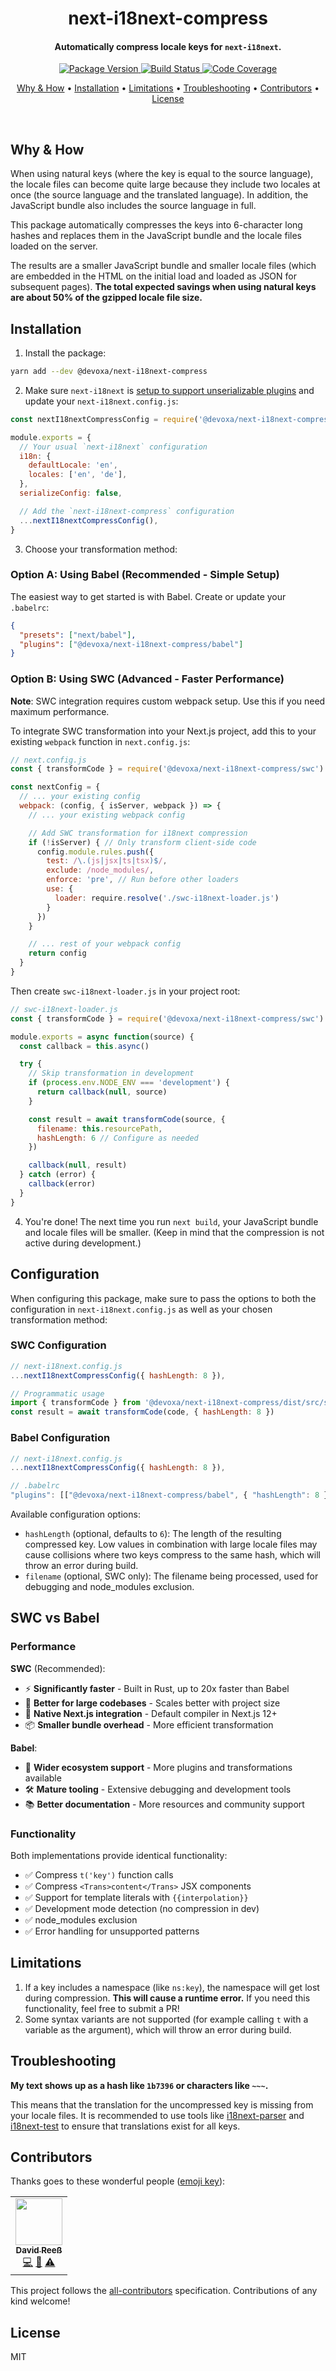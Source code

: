 
<!-- Title -->
<h1 align="center">
  next-i18next-compress
</h1>

<!-- Description -->
<h4 align="center">
  Automatically compress locale keys for <code>next-i18next</code>.
</h4>

<!-- Badges -->
<p align="center">
  <a href="https://www.npmjs.com/package/@devoxa/next-i18next-compress">
    <img
      src="https://img.shields.io/npm/v/@devoxa/next-i18next-compress?style=flat-square"
      alt="Package Version"
    />
  </a>

  <a href="https://github.com/devoxa/next-i18next-compress/actions?query=branch%3Amaster+workflow%3A%22Continuous+Integration%22">
    <img
      src="https://img.shields.io/github/actions/workflow/status/devoxa/next-i18next-compress/push.yml?branch=master&style=flat-square"
      alt="Build Status"
    />
  </a>

  <a href="https://codecov.io/github/devoxa/next-i18next-compress">
    <img
      src="https://img.shields.io/codecov/c/github/devoxa/next-i18next-compress/master?style=flat-square"
      alt="Code Coverage"
    />
  </a>
</p>

<!-- Quicklinks -->
<p align="center">
  <a href="#why--how">Why & How</a> •
  <a href="#installation">Installation</a> •
  <a href="#limitations">Limitations</a> •
  <a href="#troubleshooting">Troubleshooting</a> •
  <a href="#contributors">Contributors</a> •
  <a href="#license">License</a>
</p>

<br>

## Why & How

When using natural keys (where the key is equal to the source language), the locale files can become
quite large because they include two locales at once (the source language and the translated
language). In addition, the JavaScript bundle also includes the source language in full.

This package automatically compresses the keys into 6-character long hashes and replaces them in the
JavaScript bundle and the locale files loaded on the server.

The results are a smaller JavaScript bundle and smaller locale files (which are embedded in the HTML
on the initial load and loaded as JSON for subsequent pages). **The total expected savings when
using natural keys are about 50% of the gzipped locale file size.**

## Installation

1. Install the package:

```bash
yarn add --dev @devoxa/next-i18next-compress
```

2. Make sure `next-i18next` is
   [setup to support unserializable plugins](https://github.com/isaachinman/next-i18next#unserialisable-configs)
   and update your `next-i18next.config.js`:

```js
const nextI18nextCompressConfig = require('@devoxa/next-i18next-compress/config')

module.exports = {
  // Your usual `next-i18next` configuration
  i18n: {
    defaultLocale: 'en',
    locales: ['en', 'de'],
  },
  serializeConfig: false,

  // Add the `next-i18next-compress` configuration
  ...nextI18nextCompressConfig(),
}
```

3. Choose your transformation method:

### Option A: Using Babel (Recommended - Simple Setup)

The easiest way to get started is with Babel. Create or update your `.babelrc`:

```json
{
  "presets": ["next/babel"],
  "plugins": ["@devoxa/next-i18next-compress/babel"]
}
```

### Option B: Using SWC (Advanced - Faster Performance)

**Note**: SWC integration requires custom webpack setup. Use this if you need maximum performance.

To integrate SWC transformation into your Next.js project, add this to your existing `webpack` function in `next.config.js`:

```js
// next.config.js
const { transformCode } = require('@devoxa/next-i18next-compress/swc')

const nextConfig = {
  // ... your existing config
  webpack: (config, { isServer, webpack }) => {
    // ... your existing webpack config

    // Add SWC transformation for i18next compression
    if (!isServer) { // Only transform client-side code
      config.module.rules.push({
        test: /\.(js|jsx|ts|tsx)$/,
        exclude: /node_modules/,
        enforce: 'pre', // Run before other loaders
        use: {
          loader: require.resolve('./swc-i18next-loader.js')
        }
      })
    }

    // ... rest of your webpack config
    return config
  }
}
```

Then create `swc-i18next-loader.js` in your project root:

```js
// swc-i18next-loader.js
const { transformCode } = require('@devoxa/next-i18next-compress/swc')

module.exports = async function(source) {
  const callback = this.async()

  try {
    // Skip transformation in development
    if (process.env.NODE_ENV === 'development') {
      return callback(null, source)
    }

    const result = await transformCode(source, {
      filename: this.resourcePath,
      hashLength: 6 // Configure as needed
    })

    callback(null, result)
  } catch (error) {
    callback(error)
  }
}
```

4. You're done! The next time you run `next build`, your JavaScript bundle and locale files will be
   smaller. (Keep in mind that the compression is not active during development.)

## Configuration

When configuring this package, make sure to pass the options to both the configuration in
`next-i18next.config.js` as well as your chosen transformation method:

### SWC Configuration

```js
// next-i18next.config.js
...nextI18nextCompressConfig({ hashLength: 8 }),

// Programmatic usage
import { transformCode } from '@devoxa/next-i18next-compress/dist/src/swc'
const result = await transformCode(code, { hashLength: 8 })
```

### Babel Configuration

```js
// next-i18next.config.js
...nextI18nextCompressConfig({ hashLength: 8 }),

// .babelrc
"plugins": [["@devoxa/next-i18next-compress/babel", { "hashLength": 8 }]]
```

Available configuration options:

- `hashLength` (optional, defaults to `6`): The length of the resulting compressed key. Low values
  in combination with large locale files may cause collisions where two keys compress to the same
  hash, which will throw an error during build.
- `filename` (optional, SWC only): The filename being processed, used for debugging and node_modules exclusion.

## SWC vs Babel

### Performance

**SWC** (Recommended):
- ⚡ **Significantly faster** - Built in Rust, up to 20x faster than Babel
- 🚀 **Better for large codebases** - Scales better with project size
- 🔧 **Native Next.js integration** - Default compiler in Next.js 12+
- 📦 **Smaller bundle overhead** - More efficient transformation

**Babel**:
- 🔄 **Wider ecosystem support** - More plugins and transformations available
- 🛠️ **Mature tooling** - Extensive debugging and development tools
- 📚 **Better documentation** - More resources and community support

### Functionality

Both implementations provide identical functionality:
- ✅ Compress `t('key')` function calls
- ✅ Compress `<Trans>content</Trans>` JSX components
- ✅ Support for template literals with `{{interpolation}}`
- ✅ Development mode detection (no compression in dev)
- ✅ node_modules exclusion
- ✅ Error handling for unsupported patterns

## Limitations

1. If a key includes a namespace (like `ns:key`), the namespace will get lost during compression.
   **This will cause a runtime error.** If you need this functionality, feel free to submit a PR!
2. Some syntax variants are not supported (for example calling `t` with a variable as the argument),
   which will throw an error during build.

## Troubleshooting

**My text shows up as a hash like `1b7396` or characters like `~~~`.**

This means that the translation for the uncompressed key is missing from your locale files. It is
recommended to use tools like [i18next-parser](https://github.com/i18next/i18next-parser) and
[i18next-test](https://github.com/devoxa/i18next-test) to ensure that translations exist for all
keys.

## Contributors

Thanks goes to these wonderful people ([emoji key](https://allcontributors.org/docs/en/emoji-key)):

<!-- ALL-CONTRIBUTORS-LIST:START - Do not remove or modify this section -->
<!-- prettier-ignore-start -->
<!-- markdownlint-disable -->
<table>
  <tr>
    <td align="center"><a href="https://www.david-reess.de"><img src="https://avatars3.githubusercontent.com/u/4615516?v=4" width="75px;" alt=""/><br /><sub><b>David Reeß</b></sub></a><br /><a href="https://github.com/devoxa/next-i18next-compress/commits?author=queicherius" title="Code">💻</a> <a href="https://github.com/devoxa/next-i18next-compress/commits?author=queicherius" title="Documentation">📖</a> <a href="https://github.com/devoxa/next-i18next-compress/commits?author=queicherius" title="Tests">⚠️</a></td>
  </tr>
</table>

<!-- markdownlint-enable -->
<!-- prettier-ignore-end -->

<!-- ALL-CONTRIBUTORS-LIST:END -->

This project follows the [all-contributors](https://github.com/all-contributors/all-contributors)
specification. Contributions of any kind welcome!

## License

MIT
